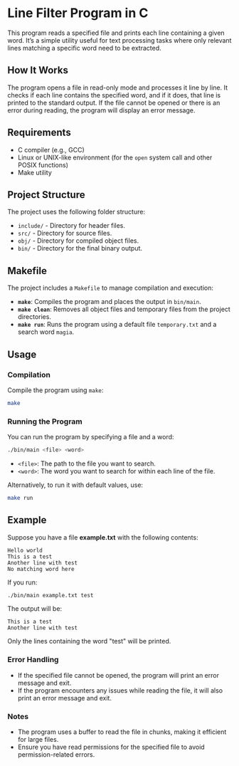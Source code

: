 # Line Filter Program in C

This program reads a specified file and prints each line containing a given word. It’s a simple utility useful for text processing tasks where only relevant lines matching a specific word need to be extracted.

## How It Works

The program opens a file in read-only mode and processes it line by line. It checks if each line contains the specified word, and if it does, that line is printed to the standard output. If the file cannot be opened or there is an error during reading, the program will display an error message.

## Requirements

- C compiler (e.g., GCC)
- Linux or UNIX-like environment (for the `open` system call and other POSIX functions)
- Make utility

## Project Structure

The project uses the following folder structure:
- `include/` - Directory for header files.
- `src/` - Directory for source files.
- `obj/` - Directory for compiled object files.
- `bin/` - Directory for the final binary output.

## Makefile

The project includes a `Makefile` to manage compilation and execution:

- **`make`**: Compiles the program and places the output in `bin/main`.
- **`make clean`**: Removes all object files and temporary files from the project directories.
- **`make run`**: Runs the program using a default file `temporary.txt` and a search word `magia`.

## Usage

### Compilation

Compile the program using `make`:
```bash
make
```

### Running the Program
You can run the program by specifying a file and a word:
```bash
./bin/main <file> <word>
```
 - `<file>`: The path to the file you want to search.
 - `<word>`: The word you want to search for within each line of the file.

Alternatively, to run it with default values, use:
```bash
make run
```

## Example
Suppose you have a file **example.txt** with the following contents:
```plaintext
Hello world
This is a test
Another line with test
No matching word here
```
If you run:
```bash
./bin/main example.txt test
```
The output will be:
```plaintext
This is a test
Another line with test
```
Only the lines containing the word "test" will be printed.

### Error Handling
 - If the specified file cannot be opened, the program will print an error message and exit.
 - If the program encounters any issues while reading the file, it will also print an error message and exit.

### Notes
 - The program uses a buffer to read the file in chunks, making it efficient for large files.
 - Ensure you have read permissions for the specified file to avoid permission-related errors.

